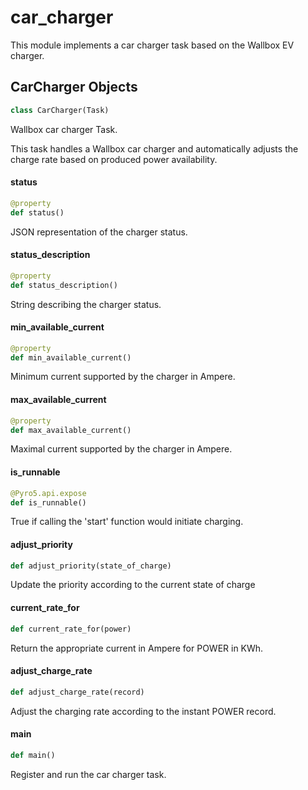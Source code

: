 <a id="car_charger"></a>

# car\_charger

This module implements a car charger task based on the Wallbox EV charger.

<a id="car_charger.CarCharger"></a>

## CarCharger Objects

```python
class CarCharger(Task)
```

Wallbox car charger Task.

This task handles a Wallbox car charger and automatically adjusts the
charge rate based on produced power availability.

<a id="car_charger.CarCharger.status"></a>

#### status

```python
@property
def status()
```

JSON representation of the charger status.

<a id="car_charger.CarCharger.status_description"></a>

#### status\_description

```python
@property
def status_description()
```

String describing the charger status.

<a id="car_charger.CarCharger.min_available_current"></a>

#### min\_available\_current

```python
@property
def min_available_current()
```

Minimum current supported by the charger in Ampere.

<a id="car_charger.CarCharger.max_available_current"></a>

#### max\_available\_current

```python
@property
def max_available_current()
```

Maximal current supported by the charger in Ampere.

<a id="car_charger.CarCharger.is_runnable"></a>

#### is\_runnable

```python
@Pyro5.api.expose
def is_runnable()
```

True if calling the 'start' function would initiate charging.

<a id="car_charger.CarCharger.adjust_priority"></a>

#### adjust\_priority

```python
def adjust_priority(state_of_charge)
```

Update the priority according to the current state of charge

<a id="car_charger.CarCharger.current_rate_for"></a>

#### current\_rate\_for

```python
def current_rate_for(power)
```

Return the appropriate current in Ampere for POWER in KWh.

<a id="car_charger.CarCharger.adjust_charge_rate"></a>

#### adjust\_charge\_rate

```python
def adjust_charge_rate(record)
```

Adjust the charging rate according to the instant POWER record.

<a id="car_charger.main"></a>

#### main

```python
def main()
```

Register and run the car charger task.

